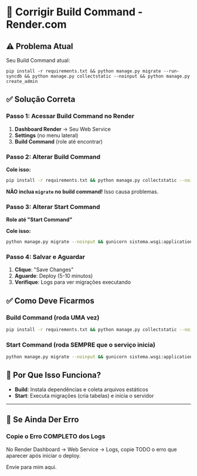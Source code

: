 # 🔧 Corrigir Build Command - Render.com

## ⚠️ Problema Atual

Seu Build Command atual:
```
pip install -r requirements.txt && python manage.py migrate --run-syncdb && python manage.py collectstatic --noinput && python manage.py create_admin
```

## ✅ Solução Correta

### Passo 1: Acessar Build Command no Render

1. **Dashboard Render** → Seu Web Service
2. **Settings** (no menu lateral)
3. **Build Command** (role até encontrar)

### Passo 2: Alterar Build Command

**Cole isso:**
```bash
pip install -r requirements.txt && python manage.py collectstatic --noinput
```

**NÃO inclua `migrate` no build command!** Isso causa problemas.

### Passo 3: Alterar Start Command

**Role até "Start Command"**

**Cole isso:**
```bash
python manage.py migrate --noinput && gunicorn sistema.wsgi:application
```

### Passo 4: Salvar e Aguardar

1. **Clique**: "Save Changes"
2. **Aguarde**: Deploy (5-10 minutos)
3. **Verifique**: Logs para ver migrações executando

## ✅ Como Deve Ficarmos

### **Build Command** (roda UMA vez)
```bash
pip install -r requirements.txt && python manage.py collectstatic --noinput
```

### **Start Command** (roda SEMPRE que o serviço inicia)
```bash
python manage.py migrate --noinput && gunicorn sistema.wsgi:application
```

## 🎯 Por Que Isso Funciona?

- **Build**: Instala dependências e coleta arquivos estáticos
- **Start**: Executa migrações (cria tabelas) e inicia o servidor

---

## 🚨 Se Ainda Der Erro

### Copie o Erro COMPLETO dos Logs

No Render Dashboard → Web Service → Logs, copie TODO o erro que aparecer após iniciar o deploy.

Envie para mim aqui.


